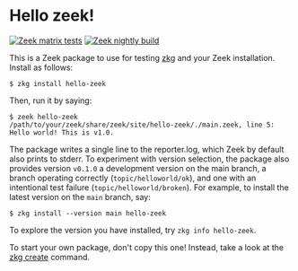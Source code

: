 # Hello zeek!

[![Zeek matrix tests](https://github.com/zeek/hello-world/actions/workflows/zeek-matrix.yml/badge.svg)](https://github.com/zeek/hello-world/actions/workflows/zeek-matrix.yml)
[![Zeek nightly build](https://github.com/zeek/hello-world/actions/workflows/zeek-nightly.yml/badge.svg)](https://github.com/zeek/hello-world/actions/workflows/zeek-nightly.yml)

This is a Zeek package to use for testing [zkg](https://docs.zeek.org/projects/package-manager/en/stable/index.html)
and your Zeek installation. Install as follows:

```
$ zkg install hello-zeek
```

Then, run it by saying:

```
$ zeek hello-zeek
/path/to/your/zeek/share/zeek/site/hello-zeek/./main.zeek, line 5: Hello world! This is v1.0.
```

The package writes a single line to the reporter.log, which Zeek by default also
prints to stderr. To experiment with version selection, the package also
provides version `v0.1.0` a development version on the main branch, a branch
operating correctly (`topic/helloworld/ok`), and one with an intentional test
failure (`topic/helloworld/broken`). For example, to install the latest version
on the `main` branch, say:

```
$ zkg install --version main hello-zeek
```

To explore the version you have installed, try `zkg info hello-zeek`.

To start your own package, don't copy this one! Instead, take a look at the [zkg
create](https://docs.zeek.org/projects/package-manager/en/stable/zkg.html#create)
command.
